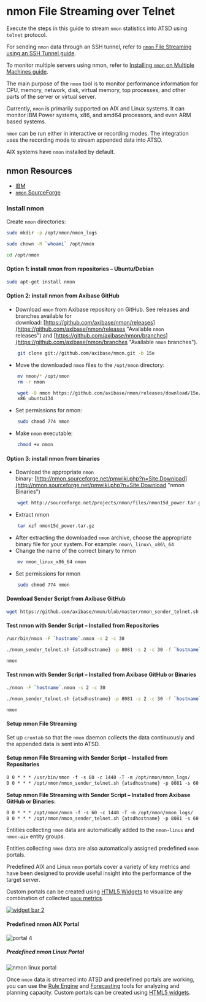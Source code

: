 # nmon File Streaming over Telnet

Execute the steps in this guide to stream `nmon` statistics into ATSD using `telnet` protocol.

For sending `nmon` data through an SSH tunnel, refer to [`nmon` File Streaming using an SSH Tunnel guide](ssh-tunneling.md "`nmon` File Streaming using an SSH Tunnel").

To monitor multiple servers using nmon, refer to [Installing `nmon` on Multiple Machines guide](deploy.md).

The main purpose of the `nmon` tool is to monitor performance information for CPU, memory, network, disk, virtual memory, top processes, and other parts of the server or virtual server.

Currently, `nmon` is primarily supported on AIX and Linux systems. It can monitor IBM Power systems, x86, and amd64 processors, and even ARM based systems.

`nmon` can be run either in interactive or recording modes. The integration uses the recording mode to stream appended data into ATSD.

AIX systems have `nmon` installed by default.

## nmon Resources

* [IBM](https://www.ibm.com/developerworks/aix/library/au-analyze_aix/)
* [`nmon` SourceForge](http://nmon.sourceforge.net/pmwiki.php?n=Main.HomePage)

### Install nmon

Create `nmon` directories:

```sh
sudo mkdir -p /opt/nmon/nmon_logs
```

```sh
sudo chown -R `whoami` /opt/nmon
```

```sh
cd /opt/nmon
```

#### Option 1: install nmon from repositories – Ubuntu/Debian

```sh
sudo apt-get install nmon
```

#### Option 2: install nmon from Axibase GitHub

* Download `nmon` from Axibase repository on GitHub. See releases and branches available for download: [https://github.com/axibase/nmon/releases](https://github.com/axibase/nmon/releases "Available `nmon` releases") and [https://github.com/axibase/nmon/branches](https://github.com/axibase/nmon/branches "Available `nmon` branches").

```sh
    git clone git://github.com/axibase/nmon.git -b 15e
```

* Move the downloaded `nmon` files to the `/opt/nmon` directory:

```sh
    mv nmon/* /opt/nmon
    rm -r nmon
```

```sh
    wget -O nmon https://github.com/axibase/nmon/releases/download/15e/nmon_
    x86_ubuntu134
```

* Set permissions for nmon:

```sh
    sudo chmod 774 nmon
```

* Make `nmon` executable:

```sh
    chmod +x nmon
```

#### Option 3: install nmon from binaries

* Download the appropriate `nmon` binary: [http://nmon.sourceforge.net/pmwiki.php?n=Site.Download](http://nmon.sourceforge.net/pmwiki.php?n=Site.Download "nmon Binaries")

```sh
    wget http://sourceforge.net/projects/nmon/files/nmon15d_power.tar.gz
```

* Extract nmon

```sh
    tar xzf nmon15d_power.tar.gz
```

* After extracting the downloaded `nmon` archive, choose the appropriate binary file for your system. For example: `nmon\_linux\_x86\_64`
* Change the name of the correct binary to nmon

```sh
    mv nmon_linux_x86_64 nmon
```

* Set permissions for nmon

```sh
    sudo chmod 774 nmon
```

#### Download Sender Script from Axibase GitHub

```sh
wget https://github.com/axibase/nmon/blob/master/nmon_sender_telnet.sh
```

#### Test nmon with Sender Script – Installed from Repositories

```sh
/usr/bin/nmon -F `hostname`.nmon -s 2 -c 30
```

```sh
./nmon_sender_telnet.sh {atsdhostname} -p 8081 -s 2 -c 30 -f `hostname`.
```

```sh
nmon
```

#### Test nmon with Sender Script – Installed from Axibase GitHub or Binaries

```sh
./nmon -F `hostname`.nmon -s 2 -c 30
```

```sh
./nmon_sender_telnet.sh {atsdhostname} -p 8081 -s 2 -c 30 -f `hostname`.
```

```sh
nmon
```

#### Setup nmon File Streaming

Set up `crontab` so that the `nmon` daemon collects the data continuously and the appended data is sent into ATSD.

#### Setup nmon File Streaming with Sender Script – Installed from Repositories

```txt
0 0 * * * /usr/bin/nmon -f -s 60 -c 1440 -T -m /opt/nmon/nmon_logs/
0 0 * * * /opt/nmon/nmon_sender_telnet.sh {atsdhostname} -p 8081 -s 60 -c 1440 -m /opt/nmon/nmon_logs/ >> /opt/nmon/full.log 2>&1
```

**Setup nmon File Streaming with Sender Script – Installed from Axibase
GitHub or Binaries:**

```txt
0 0 * * * /opt/nmon/nmon -f -s 60 -c 1440 -T -m /opt/nmon/nmon_logs/
0 0 * * * /opt/nmon/nmon_sender_telnet.sh {atsdhostname} -p 8081 -s 60 -c 1440 -m /opt/nmon/nmon_logs/ >> /opt/nmon/full.log 2>&1         `
```

Entities collecting `nmon` data are automatically added to the `nmon-linux` and `nmon-aix` entity groups.

Entities collecting `nmon` data are also automatically assigned predefined `nmon` portals.

Predefined AIX and Linux `nmon` portals cover a variety of key metrics and have been designed to provide useful insight into the performance of the target server.

Custom portals can be created using [HTML5 Widgets](https://axibase.com/products/axibase-time-series-database/visualization/ "Visualization") to visualize any combination of collected [`nmon` metrics](./format.md).

[![](./resources/widget-bar-2.png "widget bar 2")](https://axibase.com/products/axibase-time-series-database/visualization/widgets/)

#### Predefined nmon AIX Portal

![](./resources/portal-4.png "portal 4")

##### Predefined nmon Linux Portal

![](./resources/nmon-linux-portal.png "nmon linux portal")

Once `nmon` data is streamed into ATSD and predefined portals are working, you can use the [Rule Engine](../../rule-engine "Rule Engine") and
[Forecasting](../../forecasting/README.md) tools for analyzing and planning capacity. Custom portals can be created using [HTML5 widgets](https://axibase.com/products/axibase-time-series-database/visualization/ "Visualization").
